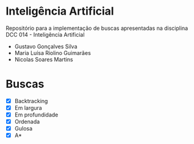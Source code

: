 # Inteligência Artificial 
Repositório para a implementação de buscas apresentadas na disciplina DCC 014 - Inteligência Artificial 

* Gustavo Gonçalves Silva
* Maria Luísa Riolino Guimarães
* Nicolas Soares Martins
 
# Buscas
- [X] Backtracking
- [X] Em largura
- [X] Em profundidade
- [X] Ordenada
- [X] Gulosa
- [X] A*

